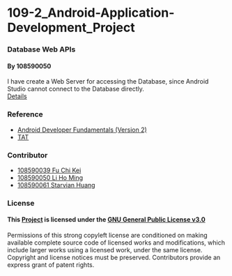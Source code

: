 # 109-2_Android-Application-Development_Project

### Database Web APIs
#### By 108590050  

I have create a Web Server for accessing the Database, since Android Studio cannot connect to the Database directly.  
[Details](./APIs)

### Reference
+ [Android Developer Fundamentals (Version 2)](https://github.com/google-developer-training/android-fundamentals-apps-v2)  
+ [TAT](https://github.com/NEO-TAT/tat_flutter)

### Contributor
+ [108590039 Fu Chi Kei](https://github.com/Ming119)  
+ [108590050 Li Ho Ming](https://github.com/FuChiKei)  
+ [108590061 Starvian Huang](https://github.com/HuangShengYao108590061)

### License
#### This [Project](https://github.com/Ming119/109-2_Android-Application-Development_Project) is licensed under the [GNU General Public License v3.0](./LICENSE)

Permissions of this strong copyleft license are conditioned on making available complete source code of licensed works and modifications, which include larger works using a licensed work, under the same license. Copyright and license notices must be preserved. Contributors provide an express grant of patent rights.
